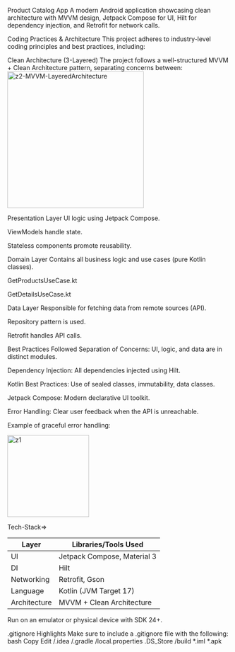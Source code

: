 Product Catalog App
A modern Android application showcasing clean architecture with MVVM design, Jetpack Compose for UI, Hilt for dependency injection, and Retrofit for network calls.

Coding Practices & Architecture
This project adheres to industry-level coding principles and best practices, including:

Clean Architecture (3-Layered)
The project follows a well-structured MVVM + Clean Architecture pattern, separating concerns between:
<img width="309" alt="z2-MVVM-LayeredArchitecture" src="https://github.com/user-attachments/assets/8ac134ce-f39e-42a8-a968-a925bfa19b5d" />

Presentation Layer
UI logic using Jetpack Compose.

ViewModels handle state.

Stateless components promote reusability.

Domain Layer
Contains all business logic and use cases (pure Kotlin classes).

GetProductsUseCase.kt

GetDetailsUseCase.kt

Data Layer
Responsible for fetching data from remote sources (API).

Repository pattern is used.

Retrofit handles API calls.


Best Practices Followed
Separation of Concerns: UI, logic, and data are in distinct modules.

Dependency Injection: All dependencies injected using Hilt.

Kotlin Best Practices: Use of sealed classes, immutability, data classes.

Jetpack Compose: Modern declarative UI toolkit.

Error Handling: Clear user feedback when the API is unreachable.

Example of graceful error handling: 

<img width="185" alt="z1" src="https://github.com/user-attachments/assets/ae85116a-2744-4b8d-8c77-3130a4a9803d" />

Tech-Stack=>

| Layer        | Libraries/Tools Used                       |
|-------------|---------------------------------------------|
| UI          | Jetpack Compose, Material 3                 |
| DI          | Hilt                                        |
| Networking  | Retrofit, Gson                              |
| Language    | Kotlin (JVM Target 17)                      |
| Architecture| MVVM + Clean Architecture                   |

Run on an emulator or physical device with SDK 24+.

 .gitignore Highlights
Make sure to include a .gitignore file with the following:
bash
Copy
Edit
/.idea
/.gradle
/local.properties
.DS_Store
/build
*.iml
*.apk

